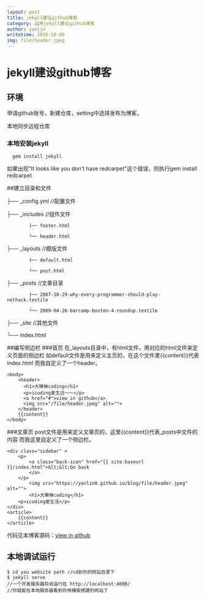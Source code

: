 ```yaml
---
layout: post
title: jekyll建设github博客
category: 运用jekyll建设github博客
author: yanlin
writetime: 2016-10-06
img: file/header.jpeg
---
```

# jekyll建设github博客
## 环境
   申请github账号，新建仓库，setting中选择发布为博客。

   本地同步远程仓库

### 本地安装jekyll

  ```
    gem install jekyll 

  ```
  如果出现"It looks like you don't have redcarpet"这个错误，则执行gem install redcarpet

##建立目录和文件

  ├── _config.yml //配置文件

  ├── _includes   //组件文件

            ├── footer.html

            └── header.html

  ├── _layouts   //模版文件

            ├── default.html

            └── post.html

  ├── _posts   //文章目录

            ├── 2007-10-29-why-every-programmer-should-play-nethack.textile

            └── 2009-04-26-barcamp-boston-4-roundup.textile

  ├── _site   //其他文件

  └── index.html

##编写侧边栏
###首页
在_layouts目录中，有html文件，用对应的html文件来定义页面的侧边栏
如default文件是用来定义主页的，在这个文件里{{content}}代表index.html
而我自定义了一个header。
```$xslt
<body>
    <header>
      <h1>大琳惏coding</h1>
      <p>icoding爱生活～～</p>
      <a href="#">view in github</a>
      <img src="/file/header.jpeg" alt="">
    </header>
    {{content}}
</body>
```
###文章页
post文件是用来定义文章页的，这里{{content}}代表_posts中文件的内容
而我这里自定义了一个侧边栏。
```$xslt
<div class="sidebar" >
    <p>
        <a class="back-icon" href="{{ site.baseurl }}/index.html">&lt;&lt;Go back
        </a>
    </p>
        <img src="https://yanlin0.github.io/blog/file/header.jpeg" alt="">
        <h1>大琳惏coding</h1>
    <p>icoding爱生活</p>
</div>
<article>
    {{content}}
</article>
```


代码见本博客源码：[view in github](https://github.com/yanlin0/blog)

## 本地调试运行

  ```
  $ cd you website path //cd到你的网站目录下
  $ jekyll serve
  //一个开发服务器将会运行在 http://localhost:4000/
  //你就能在本地服务器看到你用模板搭建的网站了
  ```

